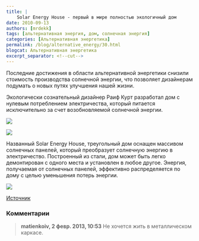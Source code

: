 ```yaml
---
title: |
    Solar Energy House - первый в мире полностью экологичный дом
date: 2010-09-13
authors: [mrdekk]
tags: [альтернативная энергия, дом, солнечная энергия]
categories: [Альтернативная энергетика]
permalink: /blog/alternative_energy/30.html
blogcat: Альтернативная энергетика
excerpt_separator: <!--cut-->
---
```


Последние достижения в области альтернативной энергетики снизили стоимость производства солнечной энергии, что позволяет дизайнерам подумать о новых путях улучшения нашей жизни.

Экологически сознательный дизайнер Раиф Курт разработал дом с нулевым потреблением электричества, который питается исключительно за счет возобновляемой солнечной энергии.


![](http://itw66.ru/uploads/images/00/00/01/2010/09/13/5db9fc.jpg)



<!--cut-->



![](http://itw66.ru/uploads/images/00/00/01/2010/09/13/a568d2.jpg)


Названный Solar Energy House, треугольный дом оснащен массивом солнечных панелей, который преобразует солнечную энергию в электричество. Построенный из стали, дом может быть легко демонтирован с одного места и установлен в любое другое. Энергия, получаемая от солнечных панелей, эффективно распределяется по дому с целью уменьшения потерь энергии.


![](http://itw66.ru/uploads/images/00/00/01/2010/09/13/07549c.jpg)


[Источник](http://infuture.ru/article/3598)

### Комментарии

> **matienkoiv, 2 февр. 2013, 10:53**
> Не хочется жить в металлическом каркасе.
